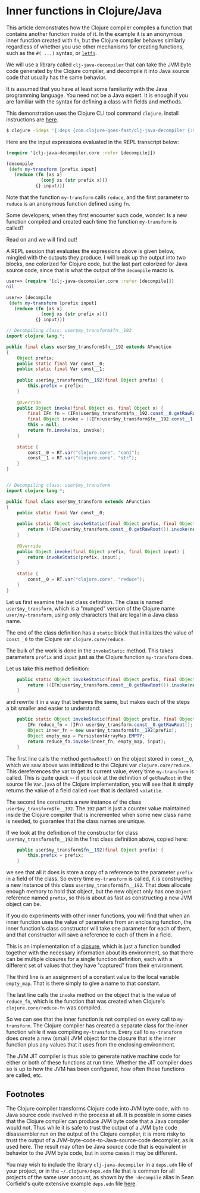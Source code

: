 # Inner functions in Clojure/Java

This article demonstrates how the Clojure compiler compiles a function
that contains another function inside of it.  In the example it is an
anonymous inner function created with `fn`, but the Clojure compiler
behaves similarly regardless of whether you use other mechanisms for
creating functions, such as the `#( ...)` syntax,
or [`letfn`](https://clojuredocs.org/clojure.core/letfn).

We will use a library called `clj-java-decompiler` that can take the
JVM byte code generated by the Clojure compiler, and decompile it into
Java source code that usually has the same behavior.

It is assumed that you have at least some familiarity with the Java
programming language.  You need not be a Java expert.  It is enough if
you are familiar with the syntax for defining a class with fields and
methods.

This demonstration uses the Clojure CLI tool command `clojure`.
Install instructions
are [here](https://clojure.org/guides/getting_started).

```bash
$ clojure -Sdeps '{:deps {com.clojure-goes-fast/clj-java-decompiler {:mvn/version "0.3.0"}}}'
```

Here are the input expressions evaluated in the REPL transcript below:

```clojure
(require '[clj-java-decompiler.core :refer [decompile]])

(decompile
 (defn my-transform [prefix input]
   (reduce (fn [xs x]
             (conj xs (str prefix x)))
           {} input)))
```

Note that the function `my-transform` calls `reduce`, and the first
parameter to `reduce` is an anonymous function defined using `fn`.

Some developers, when they first encounter such code, wonder: Is a new
function compiled and created each time the function `my-transform` is
called?

Read on and we will find out!

A REPL session that evaluates the expressions above is given below,
mingled with the outputs they produce.  I will break up the output
into two blocks, one colorized for Clojure code, but the last part
colorized for Java source code, since that is what the output of the
`decompile` macro is.

```clojure
user=> (require '[clj-java-decompiler.core :refer [decompile]])
nil

user=> (decompile
 (defn my-transform [prefix input]
   (reduce (fn [xs x]
             (conj xs (str prefix x)))
           {} input)))
```

```java
// Decompiling class: user$my_transform$fn__192
import clojure.lang.*;

public final class user$my_transform$fn__192 extends AFunction
{
    Object prefix;
    public static final Var const__0;
    public static final Var const__1;
    
    public user$my_transform$fn__192(final Object prefix) {
        this.prefix = prefix;
    }
    
    @Override
    public Object invoke(final Object xs, final Object x) {
        final IFn fn = (IFn)user$my_transform$fn__192.const__0.getRawRoot();
        final Object invoke = ((IFn)user$my_transform$fn__192.const__1.getRawRoot()).invoke(this.prefix, x);
        this = null;
        return fn.invoke(xs, invoke);
    }
    
    static {
        const__0 = RT.var("clojure.core", "conj");
        const__1 = RT.var("clojure.core", "str");
    }
}


// Decompiling class: user$my_transform
import clojure.lang.*;

public final class user$my_transform extends AFunction
{
    public static final Var const__0;
    
    public static Object invokeStatic(final Object prefix, final Object input) {
        return ((IFn)user$my_transform.const__0.getRawRoot()).invoke(new user$my_transform$fn__192(prefix), PersistentArrayMap.EMPTY, input);
    }
    
    @Override
    public Object invoke(final Object prefix, final Object input) {
        return invokeStatic(prefix, input);
    }
    
    static {
        const__0 = RT.var("clojure.core", "reduce");
    }
}
```

Let us first examine the last class definition.  The class is named
`user$my_transform`, which is a "munged" version of the Clojure name
`user/my-transform`, using only characters that are legal in a Java
class name.

The end of the class definition has a `static` block that initializes
the value of `const__0` to the Clojure var `clojure.core/reduce`.

The bulk of the work is done in the `invokeStatic` method.  This takes
parameters `prefix` and `input` just as the Clojure function
`my-transform` does.

Let us take this method definition:

```java
    public static Object invokeStatic(final Object prefix, final Object input) {
        return ((IFn)user$my_transform.const__0.getRawRoot()).invoke(new user$my_transform$fn__192(prefix), PersistentArrayMap.EMPTY, input);
    }
```

and rewrite it in a way that behaves the same, but makes each of the
steps a bit smaller and easier to understand:

```java
    public static Object invokeStatic(final Object prefix, final Object input) {
        IFn reduce_fn = (IFn) user$my_transform.const__0.getRawRoot();
        Object inner_fn = new user$my_transform$fn__192(prefix);
        Object empty_map = PersistentArrayMap.EMPTY;
        return reduce_fn.invoke(inner_fn, empty_map, input);
    }
```

The first line calls the method `getRawRoot()` on the object stored in
`const__0`, which we saw above was initialized to the Clojure var
`clojure.core/reduce`.  This dereferences the var to get its current
value, every time `my-transform` is called.  This is quite quick -- if
you look at the definition of `getRawRoot` in the source file
`Var.java` of the Clojure implementation, you will see that it simply
returns the value of a field called `root` that is declared
`volatile`.

The second line constructs a new instance of the class
`user$my_transform$fn__192`.  The `192` part is just a counter value
maintained inside the Clojure compiler that is incremented when some
new class name is needed, to guarantee that the class names are
unique.

If we look at the definition of the constructor for class
`user$my_transform$fn__192` in the first class definition above,
copied here:

```java
    public user$my_transform$fn__192(final Object prefix) {
        this.prefix = prefix;
    }
```

we see that all it does is store a copy of a reference to the
parameter `prefix` in a field of the class.  So every time
`my-transform` is called, it is constructing a new instance of this
class `user$my_transform$fn__192`.  That does allocate enough memory
to hold that object, but the new object only has one `Object`
reference named `prefix`, so this is about as fast as constructing a
new JVM object can be.

If you do experiments with other inner functions, you will find that
when an inner function uses the value of parameters from an enclosing
function, the inner function's class constructor will take one
parameter for each of them, and that constructor will save a reference
to each of them in a field.

This is an implementation of
a [closure](https://en.wikipedia.org/wiki/Closure_(computer_programming)),
which is just a function bundled together with the necessary
information about its environment, so that there can be multiple
closures for a single function definition, each with a different set
of values that they have "captured" from their environment.

The third line is an assignment of a constant value to the local
variable `empty_map`.  That is there simply to give a name to that
constant.

The last line calls the `invoke` method on the object that is the
value of `reduce_fn`, which is the function that was created when
Clojure's `clojure.core/reduce-fn` was compiled.

So we can see that the inner function is not compiled on every call to
`my-transform`.  The Clojure compiler has created a separate class for
the inner function while it was compiling `my-transform`.  Every call
to `my-transform` does create a new (small) JVM object for the closure
that is the inner function plus any values that it uses from the
enclosing environment.

The JVM JIT compiler is thus able to generate native machine code for
either or both of these functions at run time.  Whether the JIT
compiler does so is up to how the JVM has been configured, how often
those functions are called, etc.


## Footnotes

The Clojure compiler transforms Clojure code into JVM byte code, with
no Java source code involved in the process at all.  It is possible in
some cases that the Clojure compiler can produce JVM byte code that a
Java compiler would not.  Thus while it is safe to trust the output of
a JVM byte code disassembler run on the output of the Clojure
compiler, it is more risky to trust the output of a
JVM-byte-code-to-Java-source-code decompiler, as is used here.  The
result may often be Java source code that is equivalent in behavior to
the JVM byte code, but in some cases it may be different.

You may wish to include the library `clj-java-decompiler` in a
`deps.edn` file of your project, or in the `~/.clojure/deps.edn` file
that is common for all projects of the same user account, as shown by
the `:decompile` alias in Sean Corfield's quite extensive example
`deps.edn`
file [here](https://github.com/seancorfield/dot-clojure/blob/develop/deps.edn).
